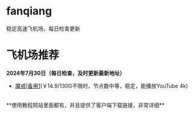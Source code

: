 # fanqiang
稳定高速飞机场，每日检查更新
# 飞机场推荐 
**2024年7月30日（每日检查，及时更新最新地址）**
*   [魔戒](https://mojie.app/register?aff=1pWspTHg#tt)|[备用1](https://mojie.co/register?aff=1pWspTHg#tt)(￥14.9/130G不限时，节点数中等，稳定，能播放YouTube 4k)
<br />
**使用教程网站里面都有，并且提供了客户端下载链接，非常详细**
